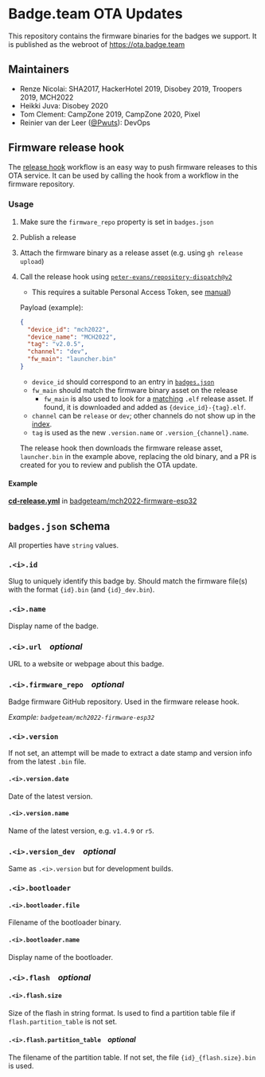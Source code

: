 # Badge.team OTA Updates
This repository contains the firmware binaries for the badges we support.
It is published as the webroot of https://ota.badge.team

## Maintainers
 - Renze Nicolai: SHA2017, HackerHotel 2019, Disobey 2019, Troopers 2019, MCH2022
 - Heikki Juva: Disobey 2020
 - Tom Clement: CampZone 2019, CampZone 2020, Pixel
 - Reinier van der Leer ([@Pwuts](https://github.com/Pwuts)): DevOps

## Firmware release hook
The [release hook](.github/workflows/release-hook.yml) workflow is an easy way
to push firmware releases to this OTA service. It can be used by calling the
hook from a workflow in the firmware repository.

### Usage
1. Make sure the `firmware_repo` property is set in `badges.json`
1. Publish a release
1. Attach the firmware binary as a release asset (e.g. using `gh release upload`)
1. Call the release hook using [`peter-evans/repository-dispatch@v2`]
    * This requires a suitable Personal Access Token, see [manual][repo-dispatch-action/manual/token])

    Payload (example):
    ```JSON
    {
      "device_id": "mch2022",
      "device_name": "MCH2022",
      "tag": "v2.0.5",
      "channel": "dev",
      "fw_main": "launcher.bin"
    }
    ```
    * `device_id` should correspond to an entry in [`badges.json`](badges.json)
    * `fw_main` should match the firmware binary asset on the release
        * `fw_main` is also used to look for a [matching][matching-elf] `.elf` release asset.
          If found, it is downloaded and added as `{device_id}-{tag}.elf`.
    * `channel` can be `release` or `dev`; other channels do not show up in the
      [index].
    * `tag` is used as the new `.version.name` or `.version_{channel}.name`.

    The release hook then downloads the firmware release asset, `launcher.bin`
    in the example above, replacing the old binary, and a PR is created for you
    to review and publish the OTA update.

[`peter-evans/repository-dispatch@v2`]: https://github.com/peter-evans/repository-dispatch/tree/v2/
[repo-dispatch-action/manual/token]: https://github.com/peter-evans/repository-dispatch/tree/v2/#token
[matching-elf]: https://github.com/badgeteam/ota/blob/d71e22cc77aef103044563d0b4eb60ead8712fd5/.github/workflows/release-hook.yml#L98
[index]: https://ota.badge.team

#### Example
[**cd-release.yml**](https://github.com/badgeteam/mch2022-firmware-esp32/blob/58e85c1e44e29772cdf1a9971ba29ed10c02c01d/.github/workflows/cd-release.yml#L30-L51)
in [badgeteam/mch2022-firmware-esp32](https://github.com/badgeteam/mch2022-firmware-esp32)

## `badges.json` schema
All properties have `string` values.

### `.<i>.id`
Slug to uniquely identify this badge by. Should match the firmware file(s) with the format `{id}.bin` (and `{id}_dev.bin`).

### `.<i>.name`
Display name of the badge.

### `.<i>.url` &ensp; *optional*
URL to a website or webpage about this badge.

### `.<i>.firmware_repo` &ensp; *optional*
Badge firmware GitHub repository. Used in the firmware release hook.

_Example: `badgeteam/mch2022-firmware-esp32`_

### `.<i>.version`
If not set, an attempt will be made to extract a date stamp and version info from the latest `.bin` file.

#### `.<i>.version.date`
Date of the latest version.

#### `.<i>.version.name`
Name of the latest version, e.g. `v1.4.9` or `r5`.

### `.<i>.version_dev` &ensp; *optional*
Same as `.<i>.version` but for development builds.

### `.<i>.bootloader`

#### `.<i>.bootloader.file`
Filename of the bootloader binary.

#### `.<i>.bootloader.name`
Display name of the bootloader.

### `.<i>.flash` &ensp; *optional*

#### `.<i>.flash.size`
Size of the flash in string format. Is used to find a partition table file if `flash.partition_table` is not set.

#### `.<i>.flash.partition_table` &ensp; *optional*
The filename of the partition table. If not set, the file `{id}_{flash.size}.bin` is used.
